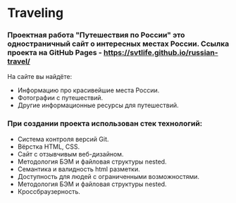 # **Traveling**
### Проектная работа "Путешествия по России" это одностраничный сайт о интересных местах России. Ссылка проекта на GitHub Pages - https://svtlife.github.io/russian-travel/
На сайте вы найдёте:
- Информацию про красивейшие места России.
- Фотографии с путешествий.
- Другие информационные ресурсы для путешествий.

### При создании проекта использован стек технологий:
- Система контроля версий Git.
- Вёрстка HTML, CSS.
- Сайт с отзывчивым веб-дизайном.
- Методология БЭМ и файловая структуры nested.
- Семантика и валидность html разметки.
- Доступность для людей с ограниченными возможностями.
- Методология БЭМ и файловая структуры nested.
- Кроссбраузерность.
